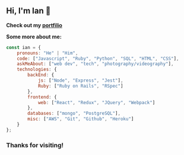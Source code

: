 ## Hi, I'm Ian 👋

**Check out my [portfilio](https://ianfarr.dev)**

**Some more about me:**
```javascript
const ian = {
    pronouns: "He" | "Him",
    code: ["Javascript", "Ruby", "Python", "SQL", "HTML", "CSS"],
    askMeAbout: ["web dev", "tech", "photography/videography"],
    technologies: {
        backEnd: {
            js: ["Node", "Express", "Jest"],
            Ruby: ["Ruby on Rails", "RSpec"]
        },
        frontend: {
            web: ["React", "Redux", "JQuery", "Webpack"]
        },
        databases: ["mongo", "PostgreSQL"],
        misc: ["AWS", "Git", "Github", "Heroku"]
    }
};
```

### Thanks for visiting!
